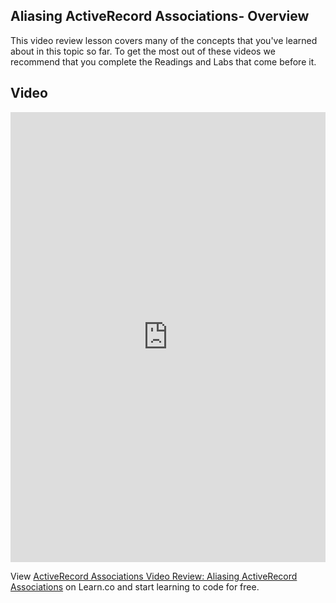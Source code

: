 ## Aliasing ActiveRecord Associations- Overview

This video review lesson covers many of the concepts that you've learned about in this topic so far. To get the most out of these videos we recommend that you complete the Readings and Labs that come before it. 

## Video
<iframe width="100%" height="720" src="https://www.youtube.com/embed/WVBWlnUghOI?rel=0&amp;showinfo=0" frameborder="0" allowfullscreen></iframe>

<p class='util--hide'>View <a href='https://learn.co/lessons/activerecord-associations-video-review-aliasing-activerecord-associations'>ActiveRecord Associations Video Review: Aliasing ActiveRecord Associations</a> on Learn.co and start learning to code for free.</p>
